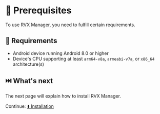 # 💼 Prerequisites

To use RVX Manager, you need to fulfill certain requirements.

## 🤝 Requirements

- Android device running Android 8.0 or higher
- Device's CPU supporting at least `arm64-v8a`, `armeabi-v7a`, or `x86_64` architecture(s)

## ⏭️ What's next

The next page will explain how to install RVX Manager.

Continue: [⬇️ Installation](1_installation.md)
